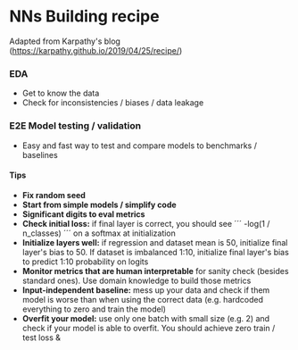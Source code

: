 # NNs Building recipe 

Adapted from Karpathy's blog (https://karpathy.github.io/2019/04/25/recipe/)


### EDA 
* Get to know the data 
* Check for inconsistencies / biases / data leakage 

### E2E Model testing / validation
* Easy and fast way to test and compare models to benchmarks / baselines

#### Tips 
* **Fix random seed**
* **Start from simple models / simplify code**
* **Significant digits to eval metrics**
* **Check initial loss:** if final layer is correct, you should see ´´´ -log(1 / n_classes) ´´´ on a softmax at initialization 
* **Initialize layers well:** if regression and dataset mean is 50, initialize final layer's bias to 50. If dataset is imbalanced 1:10, initialize final layer's bias to predict 1:10 probability on logits
* **Monitor metrics that are human interpretable** for sanity check (besides standard ones). Use domain knowledge to build those metrics 
* **Input-independent baseline:** mess up your data and check if them model is worse than when using the correct data (e.g. hardcoded everything to zero and train the model)
* **Overfit your model:** use only one batch with small size (e.g. 2) and check if your model is able to overfit. You should achieve zero train / test loss
& 

